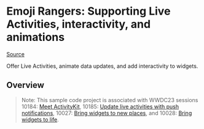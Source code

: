# Emoji Rangers: Supporting Live Activities, interactivity, and animations

[Source](https://developer.apple.com/documentation/widgetkit/emoji_rangers_supporting_live_activities_interactivity_and_animations)

Offer Live Activities, animate data updates, and add interactivity to widgets.

## Overview

> Note: This sample code project is associated with WWDC23 sessions 
10184: [Meet ActivityKit](https://developer.apple.com/wwdc23/10184/), 
10185: [Update live activities with push notifications](https://developer.apple.com/wwdc23/10185/), 
10027: [Bring widgets to new places](https://developer.apple.com/wwdc23/10027/), and
 10028: [Bring widgets to life](https://developer.apple.com/wwdc23/10028/).
